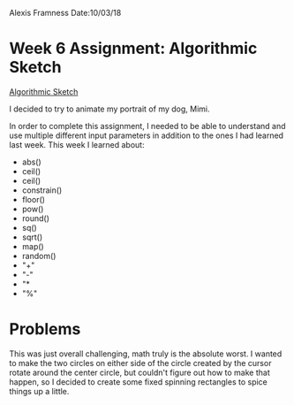 Alexis Framness
Date:10/03/18

# **Week 6 Assignment:** Algorithmic Sketch

[Algorithmic Sketch](https://lexiframness.github.io/120-work/hw-6)


I decided to try to animate my portrait of my dog, Mimi.

In order to complete this assignment, I needed to be able to understand and use multiple different input parameters in addition to the ones I had learned last week. This week I learned about:

- abs()
- ceil()
- ceil()
- constrain()
- floor()
- pow()
- round()
- sq()
- sqrt()
- map()
- random()
- "+"
- "-"
- "*
- "%"


# Problems
This was just overall challenging, math truly is the absolute worst. I wanted to make the two circles on either side of the circle created by the cursor rotate around the center circle, but couldn't figure out how to make that happen, so I decided to create some fixed spinning rectangles to spice things up a little.

